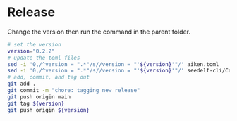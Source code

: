 # Release

Change the version then run the command in the parent folder.

```bash
# set the version
version="0.2.2"
# update the toml files
sed -i '0,/^version = ".*"/s//version = "'${version}'"/' aiken.toml
sed -i '0,/^version = ".*"/s//version = "'${version}'"/' seedelf-cli/Cargo.toml
# add, commit, and tag out
git add .
git commit -m "chore: tagging new release"
git push origin main
git tag ${version}
git push origin ${version}
```